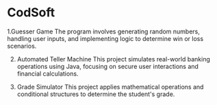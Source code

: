 # CodSoft

1.Guesser Game
 The program involves generating random numbers, handling user inputs, and implementing logic to determine win or
 loss scenarios.
 
 
2. Automated Teller Machine
 This project simulates real-world banking operations using Java, focusing on secure user interactions and financial
 calculations.


4. Grade Simulator
 This project applies mathematical operations and conditional structures to determine the student's grade.
